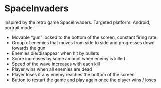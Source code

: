 # SpaceInvaders
Inspired by the retro game SpaceInvaders. Targeted platform: Android, portrait mode.

* Movable “gun” locked to the bottom of the screen, constant firing rate
* Group of enemies that moves from side to side and progresses down towards the gun
* Enemies die/disappear when hit by bullets
* Score increases by some amount when enemy is killed
* Speed of the wave increases with each kill
* Player wins when all enemies are dead
* Player loses if any enemy reaches the bottom of the screen
* Button to restart the game and play again once the player wins / loses

